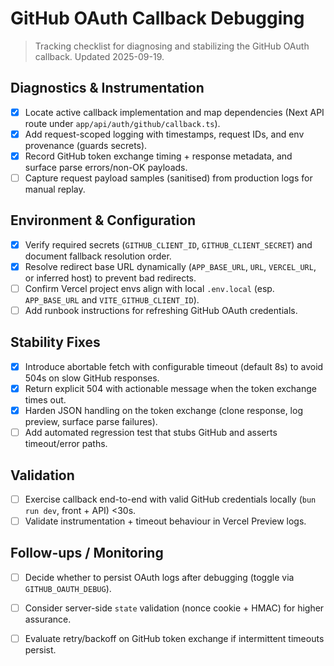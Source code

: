 # GitHub OAuth Callback Debugging

> Tracking checklist for diagnosing and stabilizing the GitHub OAuth callback. Updated 2025-09-19.

## Diagnostics & Instrumentation

- [x] Locate active callback implementation and map dependencies (Next API route under `app/api/auth/github/callback.ts`).
- [x] Add request-scoped logging with timestamps, request IDs, and env provenance (guards secrets).
- [x] Record GitHub token exchange timing + response metadata, and surface parse errors/non-OK payloads.
- [ ] Capture request payload samples (sanitised) from production logs for manual replay.

## Environment & Configuration

- [x] Verify required secrets (`GITHUB_CLIENT_ID`, `GITHUB_CLIENT_SECRET`) and document fallback resolution order.
- [x] Resolve redirect base URL dynamically (`APP_BASE_URL`, `URL`, `VERCEL_URL`, or inferred host) to prevent bad redirects.
- [ ] Confirm Vercel project envs align with local `.env.local` (esp. `APP_BASE_URL` and `VITE_GITHUB_CLIENT_ID`).
- [ ] Add runbook instructions for refreshing GitHub OAuth credentials.

## Stability Fixes

- [x] Introduce abortable fetch with configurable timeout (default 8s) to avoid 504s on slow GitHub responses.
- [x] Return explicit 504 with actionable message when the token exchange times out.
- [x] Harden JSON handling on the token exchange (clone response, log preview, surface parse failures).
- [ ] Add automated regression test that stubs GitHub and asserts timeout/error paths.

## Validation

- [ ] Exercise callback end-to-end with valid GitHub credentials locally (`bun run dev`, front + API) <30s.
- [ ] Validate instrumentation + timeout behaviour in Vercel Preview logs.

## Follow-ups / Monitoring

- [ ] Decide whether to persist OAuth logs after debugging (toggle via `GITHUB_OAUTH_DEBUG`).
- [ ] Consider server-side `state` validation (nonce cookie + HMAC) for higher assurance.
- [ ] Evaluate retry/backoff on GitHub token exchange if intermittent timeouts persist.

